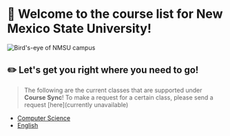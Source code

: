 # 🎉 Welcome to the course list for New Mexico State University!

<img src="https://admissions.nmsu.edu/files/2020/03/campus_1200.jpg" alt="Bird's-eye of NMSU campus" style="maxwidth:50">

## ✏️ Let's get you right where you need to go!

> The following are the current classes that are supported under **Course Sync**! To make a request for a certain class, please send a request [here](currently unavailable)

- [Computer Science](https://github.com/robertvargas-irq/university-course-sync-discord-bot/blob/master/Supported%20Courses/CS.md)
- [English](https://github.com/robertvargas-irq/university-course-sync-discord-bot/blob/master/Supported%20Courses/ENGL.md)

